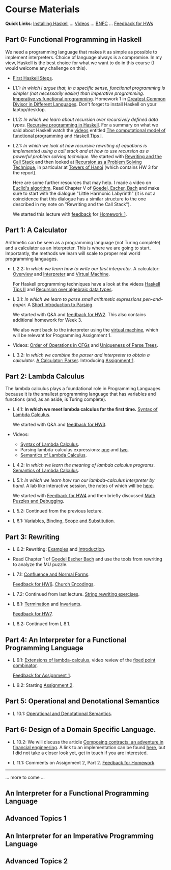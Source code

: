 
# Course Materials

**Quick Links**: [Installing Haskell](https://hackmd.io/@alexhkurz/Hk86XnCzD) ...  [Videos](videos.md) ... [BNFC](BNFC-installation.md) ... [Feedback for HWs](feedback-hw.md)

<!-- [Haskell projects](haskell-projects.md) ...-->

## Part 0: Functional Programming in Haskell

We need a programming language that makes it as simple as possible to implement interpreters. Choice of language always is a compromise. In my view, Haskell is the best choice for what we want to do in this course (I would welcome any challenge on this).

- [First Haskell Steps](https://hackmd.io/@alexhkurz/SJgHGZ_nw).

- L1.1: *In which I argue that, in a specific sense, functional programming is simpler (not necessarily easier) than imperative programming.* [Imperative vs functional programming](https://hackmd.io/@alexhkurz/SJKWvna6U). Homework 1 in [Greatest Common Divisor in Different Languages](https://hackmd.io/@alexhkurz/SkqMtH0sK). Don't forget to install Haskell on your laptop/desktop.


- L1.2: *In which we learn about recursion over recursively defined data types.* [Recursive programming in Haskell](https://hackmd.io/@alexhkurz/H1jUka4Gv). For a summary on what we said about Haskell watch the [videos](videos.md) entitled [The computational model of functional programming](https://youtu.be/u_OMwv8tDVg) and [Haskell Tips I](https://youtu.be/wj0j2HjMw6w).

- L2.1: *In which we look at how recursive rewriting of equations is implemented using a call stack and at how to use recursion as a powerful problem solving technique.* We started with [Rewriting and the Call Stack](https://hackmd.io/@alexhkurz/HJiulVg0U) and then looked at [Recursion as a Problem Solving Technique](https://hackmd.io/@alexhkurz/Sy7M_6yMF), in particular at [Towers of Hanoi](https://hackmd.io/@alexhkurz/rJQwvpyMY) (which contains HW 3 for the report).

    Here are some further resources that may help. I made a video on [Euclid's algorithm](https://youtu.be/ZcJMj0antos). Read Chapter V of [Goedel, Escher, Bach](https://www.physixfan.com/wp-content/files/GEBen.pdf) and make sure to start with the dialogue "Little Harmonic Labyrinth" (it is not a coincidence that this dialogue has a similar structure to the one described in my note on "Rewriting and the Call Stack").

    We started this lecture with [feedback](feedback-hw.md) for [Homework 1](https://hackmd.io/@alexhkurz/SkqMtH0sK).


## Part 1: A Calculator

Arithmetic can be seen as a programming language (not Turing complete) and a calculator as an interpreter. This is where we are going to start. Importantly, the methods we learn will scale to proper real world programming languages.

- L 2.2: *In which we learn how to write our first interpreter.* A calculator: [Overview](https://hackmd.io/@alexhkurz/HkpdXJ1fK) and [Interpreter](https://hackmd.io/@alexhkurz/rJX-i1kzY) and [Virtual Machine](https://hackmd.io/@alexhkurz/H12igXkzK). 

    For Haskell programming techniques have a look at the videos [Haskell Tips II](https://youtu.be/naNLE4GLrTo)
and [Recursion over algebraic data types](https://youtu.be/2YLfJvOtLwA).

- L 3.1: *In which we learn to parse small arithmetic expressions pen-and-paper.* A [Short Introduction to Parsing](https://hackmd.io/@alexhkurz/BkSgRX1GF). 

    We started with Q&A and [feedback for HW2](feedback-hw.md). This also contains additional homework for Week 3.

    We also went back to the interpreter using the [virtual machine](https://hackmd.io/@alexhkurz/H12igXkzK), which will be relevant for Programming Assignment 1.

 
- Videos: [Order of Operations in CFGs](https://youtu.be/jf1xhZSpCvg) and [Uniqueness of Parse Trees](https://youtu.be/3ZLkPwB_c9g).

- L 3.2: *In which we combine the parser and interpreter to obtain a calculator.* [A Calculator: Parser](https://hackmd.io/@alexhkurz/BkqOWbgMF). Introducing [Assignment 1](https://github.com/alexhkurz/programming-languages-2022/blob/main/assignment-1.md).


## Part 2: Lambda Calculus

The lambda calculus plays a foundational role in Programming Languages because it is the smallest programming language that has variables and functions (and, as an aside, is Turing complete).

- L 4.1: **In which we meet lambda calculus for the first time.** [Syntax of Lambda Calculus](https://hackmd.io/@alexhkurz/S1D0yP8Bw).

    We started with Q&A and [feedback for HW3](feedback-hw.md).

- Videos: 
    - [Syntax of Lambda Calculus](https://youtu.be/D0kH1BpNr14).
    - Parsing lambda-calculus expressions:  [one](https://youtu.be/eYstx7uuE6c) and [two](https://youtu.be/yls1NEUlzZA).
    - [Semantics of Lambda Calculus](https://www.youtube.com/watch?v=h4aT42t7v9c#t=0m).

- L 4.2: *In which we learn the meaning of lambda calculus programs.* [Semantics of Lambda Calculus](https://hackmd.io/@alexhkurz/H1e4Nv8Bv).  

- L 5.1: *In which we learn how run our lambda-calculus interpreter by hand.* A lab like interactive session, the notes of which will be [here](https://hackmd.io/@alexhkurz/ByIktUq-i). 

    We started with [Feedback for HW4](feedback-hw.md) and then briefly discussed [Math Puzzles and Debugging](https://hackmd.io/@alexhkurz/rkwDAjAZj).

- L 5.2: Continued from the previous lecture.

- L 6.1: [Variables, Binding, Scope and Substitution](https://hackmd.io/@alexhkurz/SkQzDC6n7).  

## Part 3: Rewriting

- L 6.2: Rewriting: [Examples](https://hackmd.io/@alexhkurz/rkzITG4nD) and [Introduction](https://hackmd.io/@alexhkurz/BJ7AoGcVK).

- Read Chapter 1 of [Goedel Escher Bach](GEB.md) and use the tools from rewriting to analyze the MU puzzle.

- L 7.1: [Confluence and Normal Forms](https://hackmd.io/@alexhkurz/B1wB3rT4F). 

    [Feedback for HW6](feedback-hw.md). [Church Encodings](https://hackmd.io/@alexhkurz/SyowcD9XF).

- L 7.2: 
    Continued from last lecture. [String rewriting exercises](https://hackmd.io/@alexhkurz/Syn23oMHF).

- L 8.1: [Termination](https://hackmd.io/@alexhkurz/H1O4bLBHK) and [Invariants](https://hackmd.io/@alexhkurz/r1dp-LBBt).

    [Feedback for HW7](feedback-hw.md).

- L 8.2: Continued from L 8.1.

## Part 4: An Interpreter for a Functional Programming Language

- L 9.1: [Extensions of lambda-calculus](https://hackmd.io/@alexhkurz/rJEeYqZtw), video review of the [fixed point combinator](https://youtu.be/XvDOwbSh3xE).

    [Feedback for Assignment 1](feedback-hw.md).

- L 9.2: Starting [Assignment 2](assignment-2.md).

## Part 5: Operational and Denotational Semantics

- L 10.1: [Operational and Denotational Semantics](https://hackmd.io/@alexhkurz/Hkf6BTL6P).

## Part 6: Design of a Domain Specific Language. 

- L 10.2: We will discuss the article [Composing contracts: an adventure in financial engineering](https://www.cs.tufts.edu/~nr/cs257/archive/simon-peyton-jones/contracts.pdf). A link to an implementation can be found [here](https://github.com/cmahon/composing-contracts), but I did not take a closer look yet, get in touch if you are interested.

- L 11.1: Comments on Assignment 2, Part 2.  [Feedback for Homework](feedback-hw.md).

---

... more to come ...

## An Interpreter for a Functional Programming Language

## Advanced Topics 1

## An Interpreter for an Imperative Programming Language

## Advanced Topics 2
